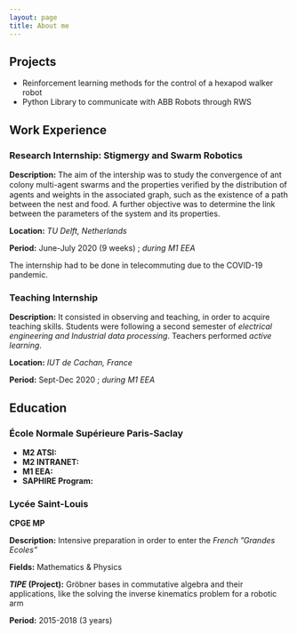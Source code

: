 ```yaml
---
layout: page
title: About me
---
```


## Projects

- Reinforcement learning methods for the control of a hexapod walker robot
- Python Library to communicate with ABB Robots through RWS

## Work Experience

### Research Internship: Stigmergy and Swarm Robotics

**Description:** The aim of the intership was to study the convergence of ant colony multi-agent swarms and
the properties veriﬁed by the distribution of agents and weights in the associated graph, such as the
existence of a path between the nest and food. A further objective was to determine the link between
the parameters of the system and its properties.

**Location:** *TU Delft, Netherlands*

**Period:** June-July 2020 (9 weeks) ; *during M1 EEA*

The internship had to be done in telecommuting due to the COVID-19 pandemic.

### Teaching Internship 

**Description:** It consisted in observing and teaching, in order to acquire teaching skills. Students were following a second semester of *electrical engineering and Industrial data processing*. Teachers performed *active learning*. 

**Location:** *IUT de Cachan, France*

**Period:** Sept-Dec 2020 ; *during M1 EEA*

## Education 

### École Normale Supérieure Paris-Saclay 

- **M2 ATSI:**
- **M2 INTRANET:** 
- **M1 EEA:**
- **SAPHIRE Program:**

### Lycée Saint-Louis

**CPGE MP**

**Description:** Intensive preparation in order to enter the *French ”Grandes Ecoles”*

**Fields:** Mathematics & Physics

***TIPE* (Project):** Gröbner bases in commutative algebra and their applications, like the solving the inverse kinematics problem for a robotic arm

**Period:** 2015-2018 (3 years)
